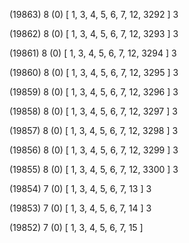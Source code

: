 (19863) 8 (0) [ 1, 3, 4, 5, 6, 7, 12, 3292 ] 3 


(19862) 8 (0) [ 1, 3, 4, 5, 6, 7, 12, 3293 ] 3 


(19861) 8 (0) [ 1, 3, 4, 5, 6, 7, 12, 3294 ] 3 


(19860) 8 (0) [ 1, 3, 4, 5, 6, 7, 12, 3295 ] 3 


(19859) 8 (0) [ 1, 3, 4, 5, 6, 7, 12, 3296 ] 3 


(19858) 8 (0) [ 1, 3, 4, 5, 6, 7, 12, 3297 ] 3 


(19857) 8 (0) [ 1, 3, 4, 5, 6, 7, 12, 3298 ] 3 


(19856) 8 (0) [ 1, 3, 4, 5, 6, 7, 12, 3299 ] 3 


(19855) 8 (0) [ 1, 3, 4, 5, 6, 7, 12, 3300 ] 3 


(19854) 7 (0) [ 1, 3, 4, 5, 6, 7, 13 ] 3 


(19853) 7 (0) [ 1, 3, 4, 5, 6, 7, 14 ] 3 


(19852) 7 (0) [ 1, 3, 4, 5, 6, 7, 15 ]  

